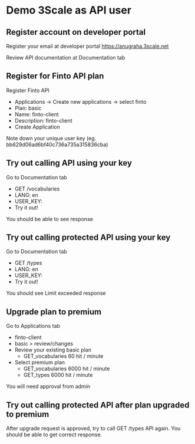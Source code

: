 # Demo 3Scale as API user

## Register account on developer portal
Register your email at developer portal https://anugraha.3scale.net

Review API documentation at Documentation tab

## Register for Finto API plan
Register Finto API
- Applications -> Create new applications -> select finto
- Plan: basic
- Name: finto-client
- Description: finto-client
- Create Application

Note down your unique user key (eg. bb629d06ad6bf40c736a735a315836cba)

## Try out calling API using your key
Go to Documentation tab
- GET /vocabularies
- LANG: en
- USER_KEY: <user-key>
- Try it out!
  
You should be able to see response

## Try out calling protected API using your key
Go to Documentation tab
- GET /types
- LANG: en
- USER_KEY: <user-key>
- Try it out!
  
You should see Limit exceeded response

## Upgrade plan to premium
Go to Applications tab
- finto-client
- basic > review/changes
- Review your existing basic plan
  - GET_vocabularies 60 hit / minute
- Select premium plan
  - GET_vocabularies 6000 hit / minute
  - GET_types 6000 hit / minute
  
You will need approval from admin

## Try out calling protected API after plan upgraded to premium
After upgrade request is approved, try to call GET /types API again. You should be able to get correct response.
